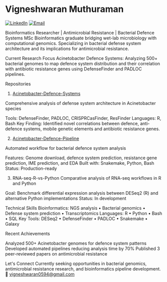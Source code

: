 # Vigneshwaran Muthuraman

[![LinkedIn](https://img.shields.io/badge/LinkedIn-0077B5?style=for-the-badge&logo=linkedin&logoColor=white)](https://www.linkedin.com/in/vigneshwaran-muthuraman/)
[![Email](https://img.shields.io/badge/Email-D14836?style=for-the-badge&logo=gmail&logoColor=white)](mailto:vigneshwaran0594@gmail.com)

Bioinformatics Researcher | Antimicrobial Resistance | Bacterial Defence Systems
MSc Bioinformatics graduate bridging wet-lab microbiology with computational genomics. Specializing in bacterial defense system architecture and its implications for antimicrobial resistance.

Current Research Focus
Acinetobacter Defence Systems: Analyzing 500+ bacterial genomes to map defence system distribution and their correlation with antibiotic resistance genes using DefenseFinder and PADLOC pipelines.

Repositories
1. [Acinetobacter-Defence-Systems](https://github.com/vikos77/Acinetobacter-defence-systems)

Comprehensive analysis of defense system architecture in Acinetobacter species

Tools: DefenseFinder, PADLOC, CRISPRCasFinder, ResFinder
Languages: R, Bash
Key Finding: Identified novel correlations between defence, anti-defence systems, mobile genetic elements and antibiotic resistance genes.

2. [Acinetobacter-Defence-Pipeline](https://github.com/vikos77/acinetobacter-defence-pipeline)

Automated workflow for bacterial defence system analysis

Features: Genome download, defence system prediction, resistance gene prediction, IME prediction, and EDA
Built with: Snakemake, Python, Bash
Status: Production-ready

3. RNA-seq-R-vs-Python
Comparative analysis of RNA-seq workflows in R and Python

Goal: Benchmark differential expression analysis between DESeq2 (R) and alternative Python implementations
Status: In development

Technical Skills
Bioinformatics: NGS analysis • Bacterial genomics • Defense system prediction • Transcriptomics
Languages: R • Python • Bash • SQL
Key Tools: DESeq2 • DefenseFinder • PADLOC • Snakemake • Galaxy

Recent Achievements

Analyzed 500+ Acinetobacter genomes for defence system patterns
Developed automated pipelines reducing analysis time by 70%
Published 3 peer-reviewed papers on antimicrobial resistance

Let's Connect
Currently seeking opportunities in bacterial genomics, antimicrobial resistance research, and bioinformatics pipeline development.
📧 vigneshwaran0594@gmail.com
